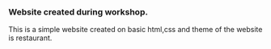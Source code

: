### Website created during workshop.

This is a simple website created on basic html,css and theme of the website is restaurant.
